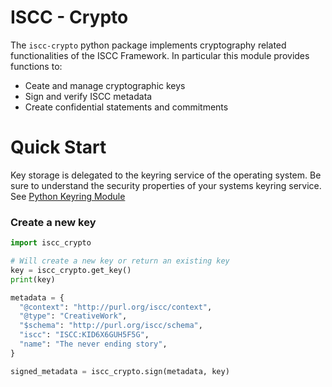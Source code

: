 # ISCC - Crypto

The `iscc-crypto` python package implements cryptography related functionalities
of the ISCC Framework. In particular this module provides functions to:

- Ceate and manage cryptographic keys
- Sign and verify ISCC metadata
- Create confidential statements and commitments

# Quick Start

Key storage is delegated to the keyring service of the operating system. Be sure
to understand the security properties of your systems keyring service.
See [Python Keyring Module](https://pypi.org/project/keyring/)

### Create a new key

```python
import iscc_crypto

# Will create a new key or return an existing key
key = iscc_crypto.get_key()
print(key)

metadata = {
  "@context": "http://purl.org/iscc/context",
  "@type": "CreativeWork",
  "$schema": "http://purl.org/iscc/schema",
  "iscc": "ISCC:KID6X6GUH5F5G",
  "name": "The never ending story",
}

signed_metadata = iscc_crypto.sign(metadata, key)
```
